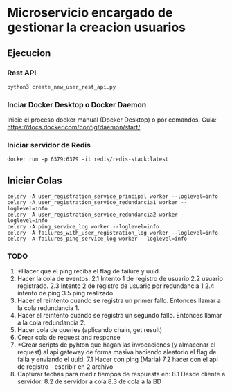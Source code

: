 # Microservicio encargado de gestionar la creacion usuarios

## Ejecucion

### Rest API
```bash
python3 create_new_user_rest_api.py 
```

### Inciar Docker Desktop o Docker Daemon
Inicie el proceso docker manual (Docker Desktop) o por comandos.
Guia: https://docs.docker.com/config/daemon/start/

### Iniciar servidor de Redis
```
docker run -p 6379:6379 -it redis/redis-stack:latest
```

## Iniciar Colas
```
celery -A user_registration_service_principal worker --loglevel=info
celery -A user_registration_service_redundancia1 worker --loglevel=info
celery -A user_registration_service_redundancia2 worker --loglevel=info
celery -A ping_service_log worker --loglevel=info
celery -A failures_with_user_registration_log worker --loglevel=info
celery -A failures_ping_service_log worker --loglevel=info
```

### TODO

1. *Hacer que el ping reciba el flag de failure y uuid.
2. Hacer la cola de eventos:
    2.1 Intento 1 de registro de usuario
    2.2 usuario registrado.
    2.3 Intento 2 de registro de usuario por redundancia 1
    2.4 intento de ping
    3.5 ping realizado
3. Hacer el reintento cuando se registra un primer fallo. Entonces llamar a la cola redundancia 1.
4. Hacer el reintento cuando se registra un segundo fallo. Entonces llamar a la cola redundancia 2.
5. Hacer cola de queries (aplicando chain, get result)
6. Crear cola de request and response
7. *Crear scripts de pyhton que hagan las invocaciones (y almacenar el request) al api gateway de forma masiva haciendo aleatorio el flag de falla y enviando el uuid.
    7.1 Hacer con ping (Maria)
    7.2 hacer con el api de registro - escribir en 2 archivo
8. Capturar fechas para medir tiempos de respuesta en:
    8.1 Desde cliente a servidor.
    8.2 de servidor a cola
    8.3 de cola a la BD